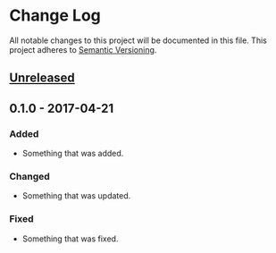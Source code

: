 # Change Log #
All notable changes to this project will be documented in this file. This
project adheres to [Semantic Versioning](http://semver.org/).

## [Unreleased] ##

## 0.1.0 - 2017-04-21 ##
### Added ###
- Something that was added.

### Changed ###
- Something that was updated.

### Fixed ###
- Something that was fixed.


[Unreleased]: https://github.com/experience/meld.craft-plugin/compare/0.1.0...HEAD


